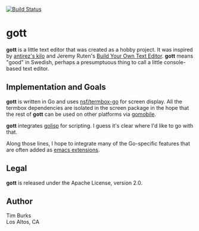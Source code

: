 [![Build Status](https://travis-ci.org/timburks/gott.svg?branch=master)](https://travis-ci.org/timburks/gott)

# gott

**gott** is a little text editor that was created as a hobby project.
It was inspired by [antirez's kilo](http://antirez.com/news/108)
and Jeremy Ruten's
[Build Your Own Text Editor](http://viewsourcecode.org/snaptoken/kilo/).
**gott** means "good" in Swedish, perhaps a presumptuous thing to
call a little console-based text editor.

## Implementation and Goals

**gott** is written in Go and uses
[nsf/termbox-go](https://github.com/nsf/termbox-go) for screen display.
All the termbox dependencies are isolated in the screen package
in the hope that the rest of **gott** can be used on other platforms via
[gomobile](https://godoc.org/golang.org/x/mobile/cmd/gomobile).

**gott** integrates [golisp](https://github.com/SteelSeries/golisp)
for scripting. I guess it's clear where I'd like to go with that.

Along those lines, I hope to integrate many of the Go-specific features
that are often added as 
[emacs extensions](http://tleyden.github.io/blog/2014/05/22/configure-emacs-as-a-go-editor-from-scratch/).

## Legal

**gott** is released under the Apache License, version 2.0.

## Author

Tim Burks<br/>
Los Altos, CA
